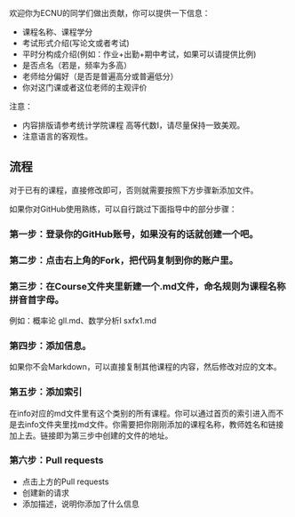 欢迎你为ECNU的同学们做出贡献，你可以提供一下信息：
- 课程名称、课程学分
- 考试形式介绍(写论文或者考试)
- 平时分构成介绍(例如：作业+出勤+期中考试，如果可以请提供比例)
- 是否点名（若是，频率为多高）
- 老师给分偏好（是否是普遍高分或普遍低分）
- 你对这门课或者这位老师的主观评价

注意：
- 内容排版请参考统计学院课程 高等代数I，请尽量保持一致美观。
- 注意语言的客观性。

## 流程
对于已有的课程，直接修改即可，否则就需要按照下方步骤新添加文件。

如果你对GitHub使用熟练，可以自行跳过下面指导中的部分步骤：

### 第一步：登录你的GitHub账号，如果没有的话就创建一个吧。

### 第二步：点击右上角的Fork，把代码复制到你的账户里。

### 第三步：在Course文件夹里新建一个.md文件，命名规则为课程名称拼音首字母。

例如：概率论 gll.md、数学分析I sxfx1.md

### 第四步：添加信息。

如果你不会Markdown，可以直接复制其他课程的内容，然后修改对应的文本。

### 第五步：添加索引

在info对应的md文件里有这个类别的所有课程。你可以通过首页的索引进入而不是去info文件夹里找md文件。你需要把你刚刚添加的课程名称，教师姓名和链接加上去。链接即为第三步中创建的文件的地址。

### 第六步：Pull requests

- 点击上方的Pull requests
- 创建新的请求
- 添加描述，说明你添加了什么信息
